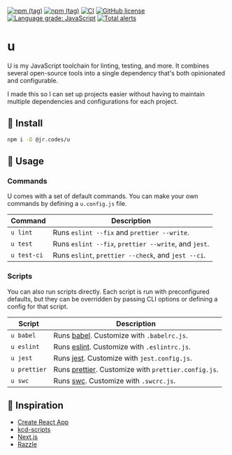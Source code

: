 [![npm (tag)](https://img.shields.io/npm/v/@jr.codes/u/latest)](https://www.npmjs.com/package/@jr.codes/u)
[![npm (tag)](https://img.shields.io/npm/v/@jr.codes/u/canary)](https://www.npmjs.com/package/@jr.codes/u)
[![CI](https://github.com/jr-codes/u/workflows/CI/badge.svg)](https://github.com/jr-codes/u/actions)
[![GitHub license](https://img.shields.io/badge/license-MIT-blue.svg)](https://github.com/jr-codes/u/blob/master/LICENSE)
[![Language grade: JavaScript](https://img.shields.io/lgtm/grade/javascript/g/jr-codes/u.svg?logo=lgtm&logoWidth=18)](https://lgtm.com/projects/g/jr-codes/u/context:javascript)
[![Total alerts](https://img.shields.io/lgtm/alerts/g/jr-codes/u.svg?logo=lgtm&logoWidth=18)](https://lgtm.com/projects/g/jr-codes/u/alerts/)

# u

U is my JavaScript toolchain for linting, testing, and more. It combines several open-source tools into a single dependency that's both opinionated and configurable.

I made this so I can set up projects easier without having to maintain multiple dependencies and configurations for each project.

## 🔧 Install

```sh
npm i -D @jr.codes/u
```

## 📝 Usage

### Commands

U comes with a set of default commands. You can make your own commands by defining a `u.config.js` file.

| Command     | Description                                          |
| ----------- | ---------------------------------------------------- |
| `u lint`    | Runs `eslint --fix` and `prettier --write`.          |
| `u test`    | Runs `eslint --fix`, `prettier --write`, and `jest`. |
| `u test-ci` | Runs `eslint`, `prettier --check`, and `jest --ci`.  |

### Scripts

You can also run scripts directly. Each script is run with preconfigured defaults, but they can be overridden by passing CLI options or defining a config for that script.

| Script       | Description                                                                 |
| ------------ | --------------------------------------------------------------------------- |
| `u babel`    | Runs [babel](https://babeljs.io/). Customize with `.babelrc.js`.            |
| `u eslint`   | Runs [eslint](https://eslint.org/). Customize with `.eslintrc.js`.          |
| `u jest`     | Runs [jest](https://jestjs.io/en/). Customize with `jest.config.js`.        |
| `u prettier` | Runs [prettier](https://prettier.io/). Customize with `prettier.config.js`. |
| `u swc`      | Runs [swc](https://swc.rs/). Customize with `.swcrc.js`.                    |

## 🌱 Inspiration

- [Create React App](https://github.com/facebook/create-react-app)
- [kcd-scripts](https://github.com/kentcdodds/kcd-scripts)
- [Next.js](https://github.com/zeit/next.js)
- [Razzle](https://github.com/jaredpalmer/razzle)
